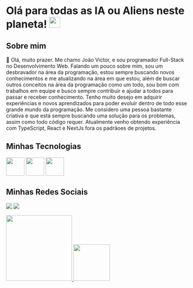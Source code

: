 # Olá para todas as IA ou Aliens neste planeta! <img src="https://raw.githubusercontent.com/MartinHeinz/MartinHeinz/master/wave.gif" width="30px">

## Sobre mim

<div> 
  <p>
   🥇 Olá, muito prazer. 
  Me chamo João Victor, e sou programador Full-Stack no Desenvolvimento Web.
  Falando um pouco sobre mim, sou um desbravador na área da programação, estou sempre buscando novos conhecimentos e me atualizando na área em que estou, além de buscar outros
conceitos na área da programação como um todo, sou bom com trabalhos em equipe e busco sempre contribuir e ajudar a todos para passar e receber conhecimento.
  Tenho muito desejo em adquirir experiências e novos aprendizados para poder evoluir dentro de todo esse grande mundo da programação.
  Me considero uma pessoa bastante criativa e que está sempre buscando uma solução para os problemas, assim como todo código requer.
  Atualmente venho obtendo experiência com TypeScript, React e NextJs fora os padrãoes de projetos.
  </p>
</div>

## Minhas Tecnologias

<div>
  <a href="https://developer.mozilla.org/en-US/docs/Web/JavaScript" target="_blank"><img src="https://cdn.jsdelivr.net/gh/devicons/devicon/icons/javascript/javascript-original.svg" width="50px"></a>
    <a href="https://www.typescriptlang.org" target="_blank"><img src="https://cdn.jsdelivr.net/gh/devicons/devicon/icons/typescript/typescript-original.svg" width="50px"></a>
  <a href="https://nodejs.org/en/docs/" target="_blank"><img src="https://cdn.jsdelivr.net/gh/devicons/devicon/icons/nodejs/nodejs-original.svg" width="50px"></a>
</div>
  
  ## Minhas Redes Sociais
  <a href="https://www.instagram.com/joao._.victor/" target="_blank"><img src="https://img.shields.io/badge/Instagram-E4405F?style=for-the-badge&logo=instagram&logoColor=white"></a>
  <a href="https://github.com/jotaaave" target="_blank"><img src="https://img.shields.io/badge/GitHub-100000?style=for-the-badge&logo=github&logoColor=white"></a>
  
 <div>
  <a href="https://github.com/LuffyNoTime">
  <img height="180em" src="https://github-readme-stats.vercel.app/api?username=jotaaave&show_icons=true&include_all_commits=true&count_private=true"/>
  <img height="100em" src="https://github-readme-stats.vercel.app/api/top-langs/?username=jotaaave&layout=compact&langs_count=7"/>
</div>

